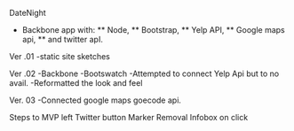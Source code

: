 DateNight

* Backbone app with:
** Node, 
** Bootstrap, 
** Yelp API, 
** Google maps api, 
** and twitter apI.

Ver .01 
-static site sketches

Ver .02 
-Backbone
-Bootswatch
-Attempted to connect Yelp Api but to no avail.
-Reformatted the look and feel

Ver. 03
-Connected google maps goecode api.


Steps to MVP left
Twitter button
Marker Removal 
Infobox on click